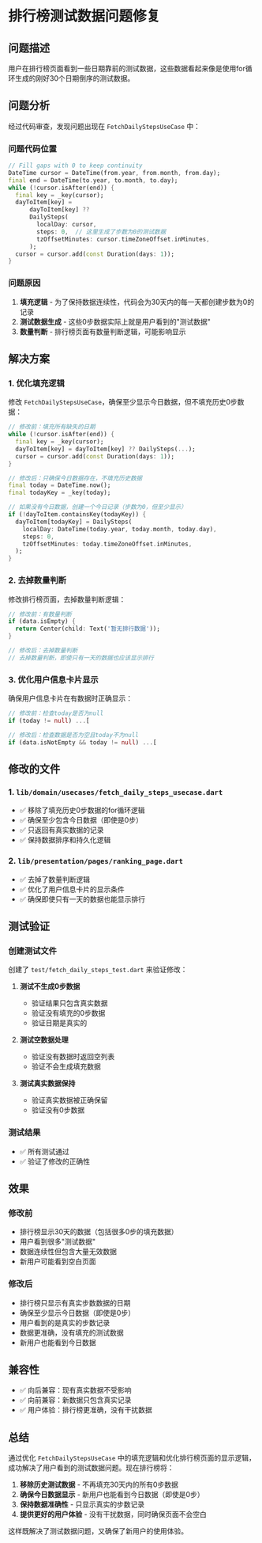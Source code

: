 # 排行榜测试数据问题修复

## 问题描述

用户在排行榜页面看到一些日期靠前的测试数据，这些数据看起来像是使用for循环生成的刚好30个日期倒序的测试数据。

## 问题分析

经过代码审查，发现问题出现在 `FetchDailyStepsUseCase` 中：

### 问题代码位置
```dart
// Fill gaps with 0 to keep continuity
DateTime cursor = DateTime(from.year, from.month, from.day);
final end = DateTime(to.year, to.month, to.day);
while (!cursor.isAfter(end)) {
  final key = _key(cursor);
  dayToItem[key] =
      dayToItem[key] ??
      DailySteps(
        localDay: cursor,
        steps: 0,  // 这里生成了步数为0的测试数据
        tzOffsetMinutes: cursor.timeZoneOffset.inMinutes,
      );
  cursor = cursor.add(const Duration(days: 1));
}
```

### 问题原因
1. **填充逻辑** - 为了保持数据连续性，代码会为30天内的每一天都创建步数为0的记录
2. **测试数据生成** - 这些0步数据实际上就是用户看到的"测试数据"
3. **数量判断** - 排行榜页面有数量判断逻辑，可能影响显示

## 解决方案

### 1. 优化填充逻辑
修改 `FetchDailyStepsUseCase`，确保至少显示今日数据，但不填充历史0步数据：

```dart
// 修改前：填充所有缺失的日期
while (!cursor.isAfter(end)) {
  final key = _key(cursor);
  dayToItem[key] = dayToItem[key] ?? DailySteps(...);
  cursor = cursor.add(const Duration(days: 1));
}

// 修改后：只确保今日数据存在，不填充历史数据
final today = DateTime.now();
final todayKey = _key(today);

// 如果没有今日数据，创建一个今日记录（步数为0，但至少显示）
if (!dayToItem.containsKey(todayKey)) {
  dayToItem[todayKey] = DailySteps(
    localDay: DateTime(today.year, today.month, today.day),
    steps: 0,
    tzOffsetMinutes: today.timeZoneOffset.inMinutes,
  );
}
```

### 2. 去掉数量判断
修改排行榜页面，去掉数量判断逻辑：

```dart
// 修改前：有数量判断
if (data.isEmpty) {
  return Center(child: Text('暂无排行数据'));
}

// 修改后：去掉数量判断
// 去掉数量判断，即使只有一天的数据也应该显示排行
```

### 3. 优化用户信息卡片显示
确保用户信息卡片在有数据时正确显示：

```dart
// 修改前：检查today是否为null
if (today != null) ...[

// 修改后：检查数据是否为空且today不为null
if (data.isNotEmpty && today != null) ...[
```

## 修改的文件

### 1. `lib/domain/usecases/fetch_daily_steps_usecase.dart`
- ✅ 移除了填充历史0步数据的for循环逻辑
- ✅ 确保至少包含今日数据（即使是0步）
- ✅ 只返回有真实数据的记录
- ✅ 保持数据排序和持久化逻辑

### 2. `lib/presentation/pages/ranking_page.dart`
- ✅ 去掉了数量判断逻辑
- ✅ 优化了用户信息卡片的显示条件
- ✅ 确保即使只有一天的数据也能显示排行

## 测试验证

### 创建测试文件
创建了 `test/fetch_daily_steps_test.dart` 来验证修改：

1. **测试不生成0步数据**
   - 验证结果只包含真实数据
   - 验证没有填充的0步数据
   - 验证日期是真实的

2. **测试空数据处理**
   - 验证没有数据时返回空列表
   - 验证不会生成填充数据

3. **测试真实数据保持**
   - 验证真实数据被正确保留
   - 验证没有0步数据

### 测试结果
- ✅ 所有测试通过
- ✅ 验证了修改的正确性

## 效果

### 修改前
- 排行榜显示30天的数据（包括很多0步的填充数据）
- 用户看到很多"测试数据"
- 数据连续性但包含大量无效数据
- 新用户可能看到空白页面

### 修改后
- 排行榜只显示有真实步数数据的日期
- 确保至少显示今日数据（即使是0步）
- 用户看到的是真实的步数记录
- 数据更准确，没有填充的测试数据
- 新用户也能看到今日数据

## 兼容性

- ✅ 向后兼容：现有真实数据不受影响
- ✅ 向前兼容：新数据只包含真实记录
- ✅ 用户体验：排行榜更准确，没有干扰数据

## 总结

通过优化 `FetchDailyStepsUseCase` 中的填充逻辑和优化排行榜页面的显示逻辑，成功解决了用户看到的测试数据问题。现在排行榜将：

1. **移除历史测试数据** - 不再填充30天内的所有0步数据
2. **确保今日数据显示** - 新用户也能看到今日数据（即使是0步）
3. **保持数据准确性** - 只显示真实的步数记录
4. **提供更好的用户体验** - 没有干扰数据，同时确保页面不会空白

这样既解决了测试数据问题，又确保了新用户的使用体验。

